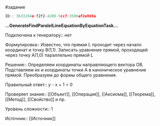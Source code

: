 #задание

```javascript
ID:: 3633194e-f2f2-4289-5cc7-3596af2e843a
```

**...GenerateFindParalelLineEquationByEquationTask...**

Подключена к генератору:: нет

Формулировка:: Известно, что прямая  L  проходит через начало координат и точку  B(1,1). Записать уравнение прямой, проходящей через точку  A(1,0)  параллельно прямой  L

Решение:: Определяем координаты направляющего вектора OB. Подставляем их и координаты точки А в каноническое уравнение прямой. Преобразуем до формы общего уравнения.

Правильный ответ:: y - x + 1 = 0 

Проверяет знания:: [[Объект]], [[Операция]], [[Аксиома]], [[Теорема]], [[Метод]], [[Свойство]] и пр.

Уровень сложности:: 1

Источник:: [[Источник]]